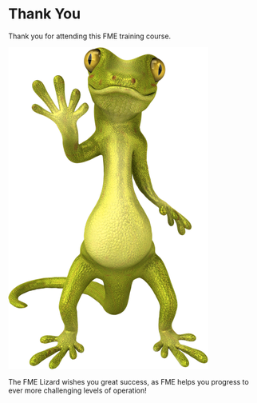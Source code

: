 # Thank You #
Thank you for attending this FME training course.

![](./Images/Img6.008.ThankYouText.png)

The FME Lizard wishes you great success, as FME helps you progress to ever more challenging levels of operation!